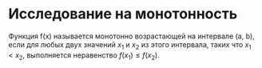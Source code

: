 # Исследование на монотонность

Функция f(x) называется монотонно возрастающей на интервале (a, b), если для любых двух значений $x_{1}$ и $x_{2}$ из этого интервала, таких что $x_{1} < x_{2}$,
выполняется неравенство $f(x_{1}) ≤ f(x_{2})$.
